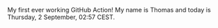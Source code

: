 My first ever working GitHub Action!
My name is Thomas and today is Thursday, 2 September, 02:57 CEST. 

